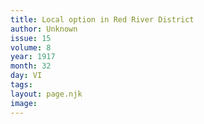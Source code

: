 ```yaml
---
title: Local option in Red River District
author: Unknown
issue: 15
volume: 8
year: 1917
month: 32
day: VI
tags:
layout: page.njk
image:
---
```





